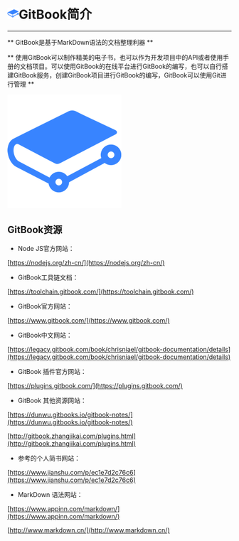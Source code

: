 # <img src="../images/icon/gitbook.png" style="zoom:10%" />GitBook简介

---

**
GitBook是基于MarkDown语法的文档整理利器
**

**
使用GitBook可以制作精美的电子书，也可以作为开发项目中的API或者使用手册的文档项目。可以使用GitBook的在线平台进行GitBook的编写，也可以自行搭建GitBook服务，创建GitBook项目进行GitBook的编写，GitBook可以使用Git进行管理
**

![GitBookConcept](../images/gitbook_content/gitbook-concept1.png)

## GitBook资源

* Node JS官方网站：

[https://nodejs.org/zh-cn/](https://nodejs.org/zh-cn/)

* GitBook工具链文档：

[https://toolchain.gitbook.com/](https://toolchain.gitbook.com/)

* GitBook官方网站：

[https://www.gitbook.com/](https://www.gitbook.com/)

* GitBook中文网站：

[https://legacy.gitbook.com/book/chrisniael/gitbook-documentation/details](https://legacy.gitbook.com/book/chrisniael/gitbook-documentation/details)

* GitBook 插件官方网站：

[https://plugins.gitbook.com/](https://plugins.gitbook.com/)

* GitBook 其他资源网站：

[https://dunwu.gitbooks.io/gitbook-notes/](https://dunwu.gitbooks.io/gitbook-notes/)

[http://gitbook.zhangjikai.com/plugins.html](http://gitbook.zhangjikai.com/plugins.html)

* 参考的个人简书网站：

[https://www.jianshu.com/p/ec1e7d2c76c6](https://www.jianshu.com/p/ec1e7d2c76c6)

* MarkDown 语法网站：

[https://www.appinn.com/markdown/](https://www.appinn.com/markdown/)

[http://www.markdown.cn/](http://www.markdown.cn/)
